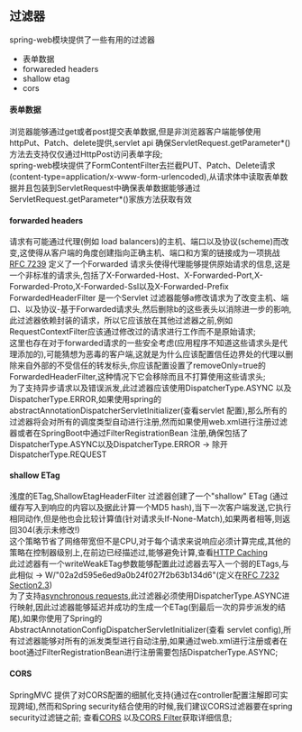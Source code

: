 ## 过滤器
spring-web模块提供了一些有用的过滤器
* 表单数据
* forwareded headers
* shallow etag
* cors
#### 表单数据
浏览器能够通过get或者post提交表单数据,但是非浏览器客户端能够使用httpPut、Patch、delete提供,servlet api 确保ServletRequest.getParameter*()方法去支持仅仅通过HttpPost访问表单字段; \
spring-web模块提供了FormContentFilter去拦截PUT、Patch、Delete请求(content-type=application/x-www-form-urlencoded),从请求体中读取表单数据并且包装到ServletRequest中确保表单数据能够通过ServletRequest.getParameter*()家族方法获取有效
#### forwarded headers
请求有可能通过代理(例如 load balancers)的主机、端口以及协议(scheme)而改变,这使得从客户端的角度创建指向正确主机、端口和方案的链接成为一项挑战 \
[RFC 7239](https://tools.ietf.org/html/rfc7239) 定义了一个Forwarded 请求头使得代理能够提供原始请求的信息,这是一个非标准的请求头,包括了X-Forwarded-Host、X-Forwarded-Port,X-Forwarded-Proto,X-Forwarded-Ssl以及X-Forwarded-Prefix\
ForwardedHeaderFilter 是一个Servlet 过滤器能够a修改请求为了改变主机、端口、以及协议-基于Forwarded请求头,然后删除b的这些表头以消除进一步的影响,此过滤器依赖封装的请求，所以它应该放在其他过滤器之前,例如RequestContextFilter应该通过修改过的请求进行工作而不是原始请求; \
这里也存在对于forwarded请求的一些安全考虑(应用程序不知道这些请求头是代理添加的),可能猜想为恶毒的客户端,这就是为什么应该配置信任边界处的代理以删除来自外部的不受信任的转发标头,你应该配置设置了removeOnly=true的ForwardedHeaderFilter,这种情况下它会移除而且不打算使用这些请求头; \
为了支持异步请求以及错误派发,此过滤器应该使用DispatcherType.ASYNC 以及 DispatcherType.ERROR,如果使用spring的abstractAnnotationDispatcherServletInitializer(查看servlet 配置),那么所有的过滤器将会对所有的调度类型自动进行注册,然而如果使用web.xml进行注册过滤器或者在SpringBoot中通过FilterRegistrationBean 注册,确保包括了DispatcherType.ASYNC以及DispatcherType.ERROR ->  除开DispatcherType.REQUEST

#### shallow ETag
浅度的ETag,ShallowEtagHeaderFilter 过滤器创建了一个"shallow" ETag (通过缓存写入到响应的内容以及据此计算一个MD5 hash),当下一次客户端发送,它执行相同动作,但是他也会比较计算值(针对请求头If-None-Match),如果两者相等,则返回304(表示未修改!) \
这个策略节省了网络带宽但不是CPU,对于每个请求来说响应必须计算完成,其他的策略在控制器级别上,在前边已经描述过,能够避免计算,查看[HTTP Caching](https://docs.spring.io/spring-framework/docs/5.3.10-SNAPSHOT/reference/html/web.html#mvc-caching) \
此过滤器有一个writeWeakETag参数能够配置此过滤器去写入一个弱的ETags,与此相似 -> W/"02a2d595e6ed9a0b24f027f2b63b134d6"(定义在[RFC 7232 Section2.3](https://tools.ietf.org/html/rfc7232#section-2.3)) \
为了支持[asynchronous requests](https://docs.spring.io/spring-framework/docs/5.3.10-SNAPSHOT/reference/html/web.html#mvc-ann-async),此过滤器必须使用DispatcherType.ASYNC进行映射,因此过滤器能够延迟并成功的生成一个ETag(到最后一次的异步派发的结尾),如果你使用了Spring的AbstractAnnotationConfigDispatcherServletInitializer(查看 servlet config),所有过滤器能够对所有的派发类型进行自动注册,如果通过web.xml进行注册或者在boot通过FilterRegistrationBean进行注册需要包括DispatcherType.ASYNC;
#### CORS
SpringMVC 提供了对CORS配置的细腻化支持(通过在controller配置注解即可实现跨域),然而和Spring security结合使用的时候,我们建议CORS过滤器要在spring security过滤链之前;
查看[CORS](https://docs.spring.io/spring-framework/docs/5.3.10-SNAPSHOT/reference/html/web.html#mvc-cors) 以及[CORS Filter](https://docs.spring.io/spring-framework/docs/5.3.10-SNAPSHOT/reference/html/web.html#mvc-cors-filter)获取详细信息;